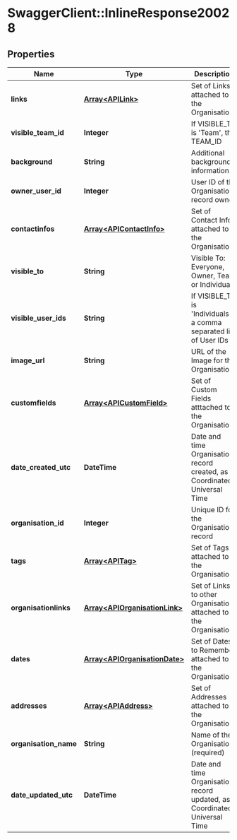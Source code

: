 # SwaggerClient::InlineResponse20028

## Properties
Name | Type | Description | Notes
------------ | ------------- | ------------- | -------------
**links** | [**Array&lt;APILink&gt;**](APILink.md) | Set of Links attached to the Organisation | [optional] 
**visible_team_id** | **Integer** | If VISIBLE_TO is &#39;Team&#39;, the TEAM_ID | [optional] 
**background** | **String** | Additional background information | [optional] 
**owner_user_id** | **Integer** | User ID of the Organisation record owner | [optional] 
**contactinfos** | [**Array&lt;APIContactInfo&gt;**](APIContactInfo.md) | Set of Contact Infos attached to the Organisation | [optional] 
**visible_to** | **String** | Visible To: Everyone, Owner, Team or Individuals | [optional] 
**visible_user_ids** | **String** | If VISIBLE_TO is &#39;Individuals&#39;, a comma separated list of User IDs | [optional] 
**image_url** | **String** | URL of the Image for the Organisation | [optional] 
**customfields** | [**Array&lt;APICustomField&gt;**](APICustomField.md) | Set of Custom Fields atttached to the Organisation | [optional] 
**date_created_utc** | **DateTime** | Date and time Organisation record created, as Coordinated Universal Time | [optional] 
**organisation_id** | **Integer** | Unique ID for the Organisation record | [optional] 
**tags** | [**Array&lt;APITag&gt;**](APITag.md) | Set of Tags attached to the Organisation | [optional] 
**organisationlinks** | [**Array&lt;APIOrganisationLink&gt;**](APIOrganisationLink.md) | Set of Links to other Organisations attached to the Organisation | [optional] 
**dates** | [**Array&lt;APIOrganisationDate&gt;**](APIOrganisationDate.md) | Set of Dates to Remember attached to the Organisation | [optional] 
**addresses** | [**Array&lt;APIAddress&gt;**](APIAddress.md) | Set of Addresses attached to the Organisation | [optional] 
**organisation_name** | **String** | Name of the Organisation (required) | 
**date_updated_utc** | **DateTime** | Date and time Organisation record updated, as Coordinated Universal Time | [optional] 


